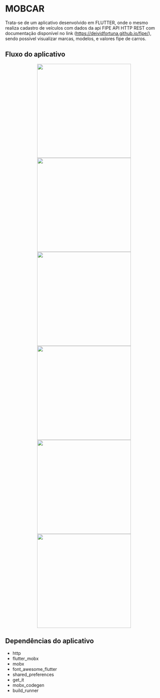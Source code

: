# MOBCAR

Trata-se de um aplicativo desenvolvido em FLUTTER, onde o mesmo realiza cadastro de veículos com dados da api FIPE API HTTP REST com documentação disponível no link (https://deividfortuna.github.io/fipe/), sendo possível visualizar marcas, modelos, e valores fipe de carros.

## Fluxo do aplicativo

<p align="center">
<img src="assets/readme_files/mobcar.gif" width="300"> <br>
<img src="assets/readme_files/screen1.png" width="300">
<img src="assets/readme_files/screen2.png" width="300">
<img src="assets/readme_files/screen3.png" width="300">
<img src="assets/readme_files/screen4.png" width="300">
<img src="assets/readme_files/screen5.png" width="300">
</p>

## Dependências do aplicativo

<ul> 
    <li>http</li>
    <li>flutter_mobx</li>
    <li>mobx</li>
    <li>font_awesome_flutter</li>
    <li>shared_preferences</li>
    <li>get_it</li>
    <li>mobx_codegen</li>
    <li>build_runner</li>
</ul>

